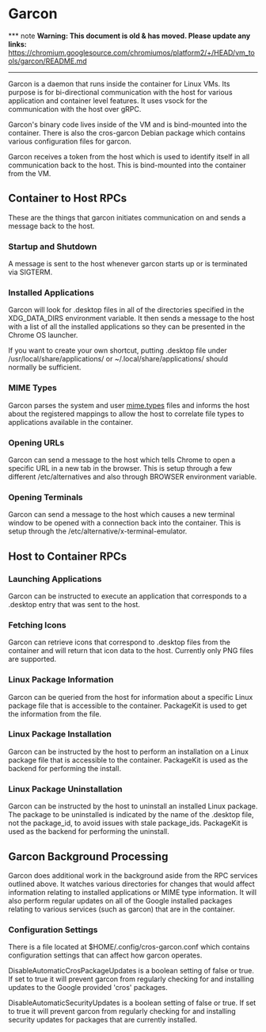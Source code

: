 # Garcon

*** note
**Warning: This document is old & has moved.  Please update any links:**<br>
https://chromium.googlesource.com/chromiumos/platform2/+/HEAD/vm_tools/garcon/README.md
***

Garcon is a daemon that runs inside the container for Linux VMs. Its purpose
is for bi-directional communication with the host for various application and
container level features. It uses vsock for the communication with the host over
gRPC.

Garcon's binary code lives inside of the VM and is bind-mounted into the
container. There is also the cros-garcon Debian package which contains various
configuration files for garcon.

Garcon receives a token from the host which is used to identify itself in all
communication back to the host. This is bind-mounted into the container from the
VM.

## Container to Host RPCs

These are the things that garcon initiates communication on and sends a message
back to the host.

### Startup and Shutdown

A message is sent to the host whenever garcon starts up or is terminated via
SIGTERM.

### Installed Applications

Garcon will look for .desktop files in all of the directories specified in the
XDG_DATA_DIRS environment variable. It then sends a message to the host with
a list of all the installed applications so they can be presented in the Chrome
OS launcher.

If you want to create your own shortcut, putting .desktop file under
/usr/local/share/applications/ or ~/.local/share/applications/ should normally
be sufficient.

### MIME Types

Garcon parses the system and user
[mime.types](https://wiki.debian.org/MIME/etc/mime.types) files and informs the
host about the registered mappings to allow the host to correlate file types to
applications available in the container.

### Opening URLs

Garcon can send a message to the host which tells Chrome to open a specific URL
in a new tab in the browser. This is setup through a few different
/etc/alternatives and also through BROWSER environment variable.

### Opening Terminals

Garcon can send a message to the host which causes a new terminal window to be
opened with a connection back into the container. This is setup through the
/etc/alternative/x-terminal-emulator.

## Host to Container RPCs

### Launching Applications

Garcon can be instructed to execute an application that corresponds to a
.desktop entry that was sent to the host.

### Fetching Icons

Garcon can retrieve icons that correspond to .desktop files from the container
and will return that icon data to the host. Currently only PNG files are
supported.

### Linux Package Information

Garcon can be queried from the host for information about a specific Linux
package file that is accessible to the container. PackageKit is used to get the
information from the file.

### Linux Package Installation

Garcon can be instructed by the host to perform an installation on a Linux
package file that is accessible to the container. PackageKit is used as the
backend for performing the install.

### Linux Package Uninstallation

Garcon can be instructed by the host to uninstall an installed Linux package.
The package to be uninstalled is indicated by the name of the .desktop file,
not the package_id, to avoid issues with stale package_ids. PackageKit is used
as the backend for performing the uninstall.

## Garcon Background Processing

Garcon does additional work in the background aside from the RPC services
outlined above. It watches various directories for changes that would affect
information relating to installed applications or MIME type information. It will
also perform regular updates on all of the Google installed packages relating to
various services (such as garcon) that are in the container.

### Configuration Settings

There is a file located at $HOME/.config/cros-garcon.conf which contains
configuration settings that can affect how garcon operates.

DisableAutomaticCrosPackageUpdates is a boolean setting of false or true. If set
to true it will prevent garcon from regularly checking for and installing
updates to the Google provided 'cros' packages.

DisableAutomaticSecurityUpdates is a boolean setting of false or true. If set to
true it will prevent garcon from regularly checking for and installing security
updates for packages that are currently installed.
